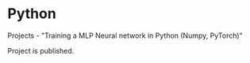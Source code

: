 # Python
Projects - "Training a MLP Neural network in Python (Numpy, PyTorch)"


Project is published.